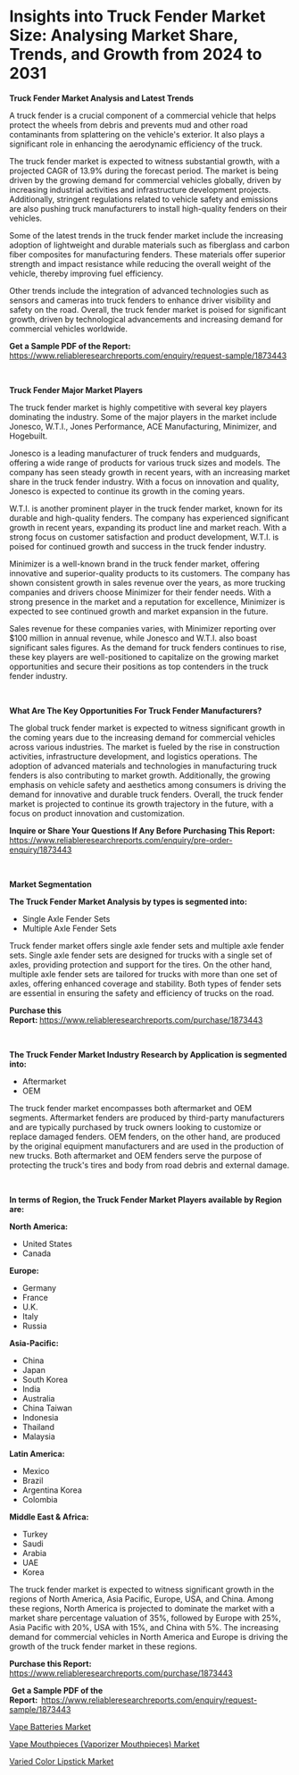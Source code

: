 <p><h1>Insights into Truck Fender Market Size: Analysing Market Share, Trends, and Growth from 2024 to 2031</h1></p><p><strong>Truck Fender Market Analysis and Latest Trends</strong></p>
<p><p>A truck fender is a crucial component of a commercial vehicle that helps protect the wheels from debris and prevents mud and other road contaminants from splattering on the vehicle's exterior. It also plays a significant role in enhancing the aerodynamic efficiency of the truck.</p><p>The truck fender market is expected to witness substantial growth, with a projected CAGR of 13.9% during the forecast period. The market is being driven by the growing demand for commercial vehicles globally, driven by increasing industrial activities and infrastructure development projects. Additionally, stringent regulations related to vehicle safety and emissions are also pushing truck manufacturers to install high-quality fenders on their vehicles.</p><p>Some of the latest trends in the truck fender market include the increasing adoption of lightweight and durable materials such as fiberglass and carbon fiber composites for manufacturing fenders. These materials offer superior strength and impact resistance while reducing the overall weight of the vehicle, thereby improving fuel efficiency.</p><p>Other trends include the integration of advanced technologies such as sensors and cameras into truck fenders to enhance driver visibility and safety on the road. Overall, the truck fender market is poised for significant growth, driven by technological advancements and increasing demand for commercial vehicles worldwide.</p></p>
<p><strong>Get a Sample PDF of the Report:&nbsp;</strong> <a href="https://www.reliableresearchreports.com/enquiry/request-sample/1873443">https://www.reliableresearchreports.com/enquiry/request-sample/1873443</a></p>
<p>&nbsp;</p>
<p><strong>Truck Fender Major Market Players</strong></p>
<p><p>The truck fender market is highly competitive with several key players dominating the industry. Some of the major players in the market include Jonesco, W.T.I., Jones Performance, ACE Manufacturing, Minimizer, and Hogebuilt.</p><p>Jonesco is a leading manufacturer of truck fenders and mudguards, offering a wide range of products for various truck sizes and models. The company has seen steady growth in recent years, with an increasing market share in the truck fender industry. With a focus on innovation and quality, Jonesco is expected to continue its growth in the coming years.</p><p>W.T.I. is another prominent player in the truck fender market, known for its durable and high-quality fenders. The company has experienced significant growth in recent years, expanding its product line and market reach. With a strong focus on customer satisfaction and product development, W.T.I. is poised for continued growth and success in the truck fender industry.</p><p>Minimizer is a well-known brand in the truck fender market, offering innovative and superior-quality products to its customers. The company has shown consistent growth in sales revenue over the years, as more trucking companies and drivers choose Minimizer for their fender needs. With a strong presence in the market and a reputation for excellence, Minimizer is expected to see continued growth and market expansion in the future.</p><p>Sales revenue for these companies varies, with Minimizer reporting over $100 million in annual revenue, while Jonesco and W.T.I. also boast significant sales figures. As the demand for truck fenders continues to rise, these key players are well-positioned to capitalize on the growing market opportunities and secure their positions as top contenders in the truck fender industry.</p></p>
<p>&nbsp;</p>
<p><strong>What Are The Key Opportunities For Truck Fender Manufacturers?</strong></p>
<p><p>The global truck fender market is expected to witness significant growth in the coming years due to the increasing demand for commercial vehicles across various industries. The market is fueled by the rise in construction activities, infrastructure development, and logistics operations. The adoption of advanced materials and technologies in manufacturing truck fenders is also contributing to market growth. Additionally, the growing emphasis on vehicle safety and aesthetics among consumers is driving the demand for innovative and durable truck fenders. Overall, the truck fender market is projected to continue its growth trajectory in the future, with a focus on product innovation and customization.</p></p>
<p><strong>Inquire or Share Your Questions If Any Before Purchasing This Report:</strong> <a href="https://www.reliableresearchreports.com/enquiry/pre-order-enquiry/1873443">https://www.reliableresearchreports.com/enquiry/pre-order-enquiry/1873443</a></p>
<p>&nbsp;</p>
<p><strong>Market Segmentation</strong></p>
<p><strong>The Truck Fender Market Analysis by types is segmented into:</strong></p>
<p><ul><li>Single Axle Fender Sets</li><li>Multiple Axle Fender Sets</li></ul></p>
<p><p>Truck fender market offers single axle fender sets and multiple axle fender sets. Single axle fender sets are designed for trucks with a single set of axles, providing protection and support for the tires. On the other hand, multiple axle fender sets are tailored for trucks with more than one set of axles, offering enhanced coverage and stability. Both types of fender sets are essential in ensuring the safety and efficiency of trucks on the road.</p></p>
<p><strong>Purchase this Report:&nbsp;</strong><a href="https://www.reliableresearchreports.com/purchase/1873443">https://www.reliableresearchreports.com/purchase/1873443</a></p>
<p>&nbsp;</p>
<p><strong>The Truck Fender Market Industry Research by Application is segmented into:</strong></p>
<p><ul><li>Aftermarket</li><li>OEM</li></ul></p>
<p><p>The truck fender market encompasses both aftermarket and OEM segments. Aftermarket fenders are produced by third-party manufacturers and are typically purchased by truck owners looking to customize or replace damaged fenders. OEM fenders, on the other hand, are produced by the original equipment manufacturers and are used in the production of new trucks. Both aftermarket and OEM fenders serve the purpose of protecting the truck's tires and body from road debris and external damage.</p></p>
<p>&nbsp;</p>
<p><strong>In terms of Region, the Truck Fender Market Players available by Region are:</strong></p>
<p>
    <p> <strong> North America: </strong>
        <ul>
            <li>United States</li>
            <li>Canada</li>
        </ul>
        </p> 
    <p> <strong> Europe: </strong>
        <ul>
            <li>Germany</li>
            <li>France</li>
            <li>U.K.</li>
            <li>Italy</li>
            <li>Russia</li>
        </ul>
        </p> 
    <p> <strong> Asia-Pacific: </strong>
        <ul>
            <li>China</li>
            <li>Japan</li>
            <li>South Korea</li>
            <li>India</li>
            <li>Australia</li>
            <li>China Taiwan</li>
            <li>Indonesia</li>
            <li>Thailand</li>
            <li>Malaysia</li>
        </ul>
        </p> 
    <p> <strong> Latin America: </strong>
        <ul>
            <li>Mexico</li>
            <li>Brazil</li>
            <li>Argentina Korea</li>
            <li>Colombia</li>
        </ul>
        </p> 
    <p> <strong> Middle East & Africa: </strong>
        <ul>
            <li>Turkey</li>
            <li>Saudi</li>
            <li>Arabia</li>
            <li>UAE</li>
            <li>Korea</li>
        </ul>
    </p>
    </p>
<p><p>The truck fender market is expected to witness significant growth in the regions of North America, Asia Pacific, Europe, USA, and China. Among these regions, North America is projected to dominate the market with a market share percentage valuation of 35%, followed by Europe with 25%, Asia Pacific with 20%, USA with 15%, and China with 5%. The increasing demand for commercial vehicles in North America and Europe is driving the growth of the truck fender market in these regions.</p></p>
<p><strong>Purchase this Report: </strong><a href="https://www.reliableresearchreports.com/purchase/1873443">https://www.reliableresearchreports.com/purchase/1873443</a></p>
<p>&nbsp;<strong>Get a Sample PDF of the Report:&nbsp;&nbsp;</strong><a href="https://www.reliableresearchreports.com/enquiry/request-sample/1873443">https://www.reliableresearchreports.com/enquiry/request-sample/1873443</a></p>
<p><strong></strong></p>
<p><p><a href="https://view.publitas.com/reportprime-1/vape-batteries-market-share-market-new-trends-analysis-report-by-type-by-application-by-end-use-by-region-and-segment-forecasts-2023-2030/">Vape Batteries Market</a></p><p><a href="https://view.publitas.com/reportprime-1/vape-mouthpieces-vaporizer-mouthpieces-market-research-report-unlocks-analysis-on-the-market-financial-status-market-size-and-market-revenue-upto-2030/">Vape Mouthpieces (Vaporizer Mouthpieces) Market</a></p><p><a href="https://view.publitas.com/reportprime-1/varied-color-lipstick-market-size-share-trends-analysis-report-by-application-regional-outlook-competitive-strategies-and-segment-forecasts-2023-2030/">Varied Color Lipstick Market</a></p></p>